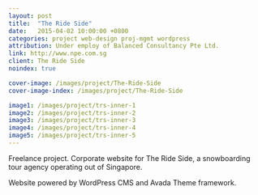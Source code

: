 ```yaml
---
layout: post
title:  "The Ride Side"
date:   2015-04-02 10:00:00 +0800
categories: project web-design proj-mgmt wordpress
attribution: Under employ of Balanced Consultancy Pte Ltd.
link: http://www.npe.com.sg
client: The Ride Side
noindex: true

cover-image: /images/project/The-Ride-Side
cover-image-index: /images/project/The-Ride-Side

image1: /images/project/trs-inner-1
image2: /images/project/trs-inner-2
image3: /images/project/trs-inner-3
image4: /images/project/trs-inner-4
image5: /images/project/trs-inner-5
---
```


Freelance project. Corporate website for The Ride Side, a snowboarding tour agency operating out of Singapore.

Website powered by WordPress CMS and Avada Theme framework.